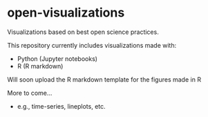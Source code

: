 # open-visualizations
Visualizations based on best open science practices.

This repository currently includes visualizations made with:
- Python (Jupyter notebooks)
- R (R markdown)

Will soon upload the R markdown template for the figures made in R

More to come... 
- e.g., time-series, lineplots, etc.
 
